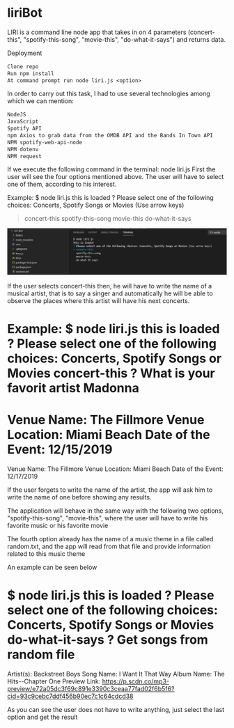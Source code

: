 # liriBot
LIRI is a command line node app that takes in on 4 parameters (concert-this", "spotify-this-song", "movie-this", "do-what-it-says") and returns data.

Deployment

    Clone repo
    Run npm install
    At command prompt run node liri.js <option>
    
In order to carry out this task, I had to use several technologies among which we can mention:

    NodeJS
    JavaScript
    Spotify API
    npm Axios to grab data from the OMDB API and the Bands In Town API
    NPM spotify-web-api-node
    NPM dotenv
    NPM request

If we execute the following command in the terminal:
node liri.js
First the user will see the four options mentioned above. The user will have to select one of them, according to his interest.

Example:
$ node liri.js
this is loaded
? Please select one of the following choices: Concerts, Spotify Songs or Movies (Use arrow keys)
> concert-this
  spotify-this-song
  movie-this
  do-what-it-says

![Image of Liri-bot app](https://github.com/sjosevich/liriBot/blob/master/images/Capture1.PNG)
  
  
If the user selects concert-this then, he will have to write the name of a musical artist, that is to say a singer and automatically he will be able to observe the places where this artist will have his next concerts. 

Example:
$ node liri.js
this is loaded
? Please select one of the following choices: Concerts, Spotify Songs or Movies concert-this
? What is your favorit artist Madonna
=====================================================================
Venue Name: The Fillmore
Venue Location: Miami Beach
Date of the Event: 12/15/2019
=====================================================================
Venue Name: The Fillmore
Venue Location: Miami Beach
Date of the Event: 12/17/2019  

If the user forgets to write the name of the artist, the app will ask him to write the name of one before showing any results.

The application will behave in the same way with the following two options, "spotify-this-song", "movie-this", where the user will have to write his favorite music or his favorite movie

The fourth option already has the name of a music theme in a file called random.txt, and the app will read from that file and provide information related to this music theme

An example can be seen below

$ node liri.js
this is loaded
? Please select one of the following choices: Concerts, Spotify Songs or Movies do-what-it-says
? Get songs from random file
=========================================================================
Artist(s): Backstreet Boys
Song Name: I Want It That Way
Album Name: The Hits--Chapter One
Preview Link: https://p.scdn.co/mp3-preview/e72a05dc3f69c891e3390c3ceaa77fad02f6b5f6?cid=93c9cebc7ddf456b90ec7c1c64cdcd38

As you can see the user does not have to write anything, just select the last option and get the result


  

